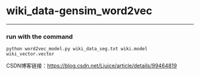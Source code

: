 # wiki_data-gensim_word2vec

---
### run with the command
`python word2vec_model.py wiki_data_seg.txt wiki.model wiki_vector.vector`


CSDN博客链接：https://blog.csdn.net/Ljuice/article/details/99464819

